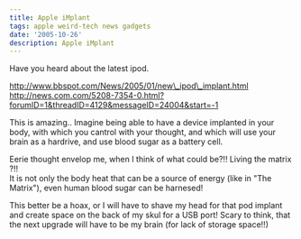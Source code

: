 ```yaml
---
title: Apple iMplant
tags: apple weird-tech news gadgets
date: '2005-10-26'
description: Apple iMplant
---
```


Have you heard about the latest ipod.

http://www.bbspot.com/News/2005/01/new\_ipod\_implant.html  
http://news.com.com/5208-7354-0.html?forumID=1&threadID=4129&messageID=24004&start=-1

This is amazing.. Imagine being able to have a device implanted in your body, with which you cantrol with your thought, and which will use your brain as a hardrive, and use blood sugar as a battery cell.

Eerie thought envelop me, when I think of what could be?!! Living the matrix ?!!  
It is not only the body heat that can be a source of energy (like in "The Matrix"), even human blood sugar can be harnesed!

This better be a hoax, or I will have to shave my head for that pod implant and create space on the back of my skul for a USB port! Scary to think, that the next upgrade will have to be my brain (for lack of storage space!!)
